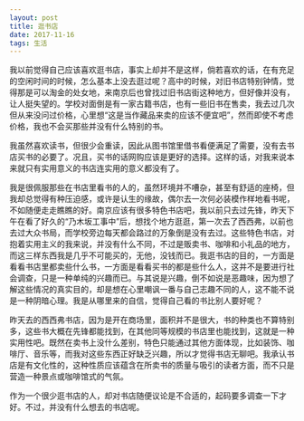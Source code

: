 ```yaml
---
layout: post
title: 逛书店
date: 2017-11-16
tags: 生活
---
```

我以前觉得自己应该喜欢逛书店，事实上却并不是这样，倘若喜欢的话，在有充足的空闲时间的时候，怎么基本上没去逛过呢？高中的时候，对旧书店特别钟情，觉得那是可以淘金的处女地，来南京后也曾找过旧书店街这种地方，但好像并没有，让人挺失望的。学校对面倒是有一家古籍书店，也有一些旧书在售卖，我去过几次但从来没问过价格，心里想“这是当作藏品来卖的应该不便宜吧”，然而即使不考虑价格，我也不会买那些并没有什么特别的书。

我虽然喜欢读书，但很少会重读，因此从图书馆里借书看便满足了需要，没有去书店买书的必要了。况且，买书的话网购应该是更好的选择。这样的话，对我来说本来就只有实用意义的书店连实用的意义都没有了。

我是很佩服那些在书店里看书的人的，虽然环境并不嘈杂，甚至有舒适的座椅，但我却总觉得有种压迫感，或许是认生的缘故，偶尔去一次何必装模作样地看书呢，不如随便走走瞧瞧的好。南京应该有很多特色书店吧，我以前只去过先锋，昨天下午在看了好久的“乃木坂工事中”后，想找个地方逛逛，第一次去了西西弗，以前也去过大众书局，而学校旁边每天都会路过的万象倒是没有去过。这些特色书店，对抱着实用主义的我来说，并没有什么不同，不过是贩卖书、咖啡和小礼品的地方，而这三样东西我是几乎不可能买的，无他，没钱而已。我逛书店的目的，一方面是看看书店里都卖些什么书，一方面是看看买书的都是些什么人，这并不是要进行社会调查，只是一种单纯的兴趣而已。与其说是兴趣，倒不如说是恶趣味，因为想了解这些情况的真实目的，却是想在心里嘲讽一番与自己志趣不同的人，这不能不说是一种阴暗心理。我是从哪里来的自信，觉得自己看的书比别人要好呢？

昨天去的西西弗书店，因为是开在商场里，面积并不是很大，书的种类也不算特别多，这些书大概在先锋都能找到，在其他同等规模的书店里也能找到，这就是一种实用性吧。既然在卖书上没什么差别，特色只能通过其他方面体现，比如装饰、咖啡厅、音乐等，而我对这些东西正好缺乏兴趣，所以才觉得书店无聊吧。我承认书店是有文化性的，这种性质应该蕴含在所卖书的质量与吸引的读者方面，而不只是营造一种景点或咖啡馆式的气氛。

作为一个很少逛书店的人，却对书店随便议论是不合适的，起码要多调查一下才好。不过，并没有什么想去的书店呢。